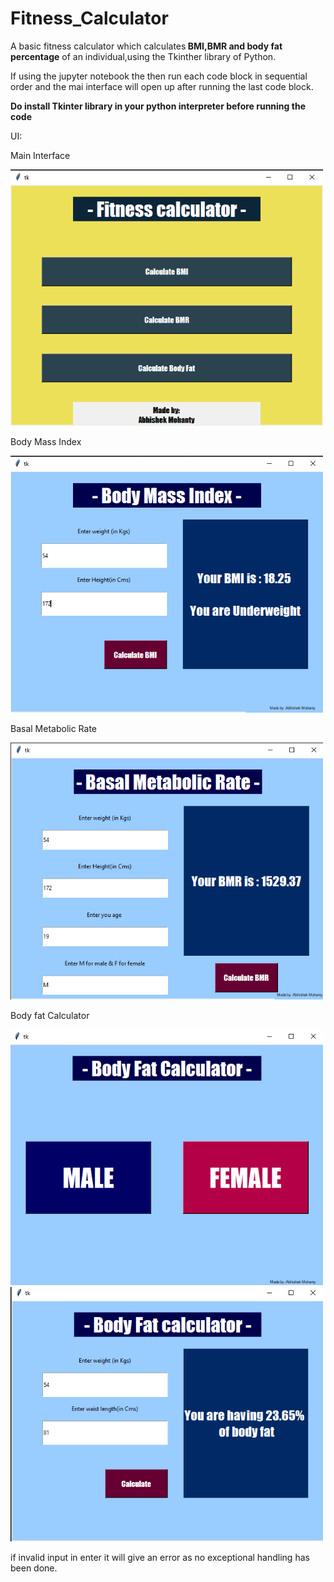 # Fitness_Calculator
A basic fitness calculator which calculates<strong> BMI,BMR and body fat percentage</strong> of an individual,using the Tkinther library of Python.
 
If using the jupyter notebook the then run each code block in sequential order and the mai interface will open up after running the last code block.

<strong> Do install Tkinter library in your python interpreter before running the code</strong>

UI:

Main Interface

<img src="images/main.png" width=500>

Body Mass Index

<img src="images/bmi.png" width=500>

 Basal Metabolic Rate
 
<img src="images/bmr.png" width=500>

Body fat Calculator

<img src="images/bfc.png" width=500>
<img src="images/bfcm.png" width=500>



if invalid input in enter it will give an error as no exceptional handling has been done.
